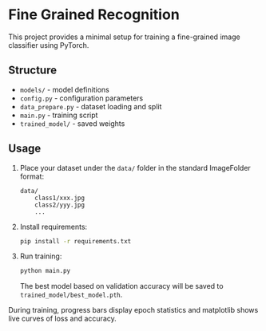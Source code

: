 # Fine Grained Recognition

This project provides a minimal setup for training a fine-grained image classifier using PyTorch.

## Structure

- `models/` - model definitions
- `config.py` - configuration parameters
- `data_prepare.py` - dataset loading and split
- `main.py` - training script
- `trained_model/` - saved weights

## Usage

1. Place your dataset under the `data/` folder in the standard ImageFolder format:
   ```
   data/
       class1/xxx.jpg
       class2/yyy.jpg
       ...
   ```

2. Install requirements:
   ```bash
   pip install -r requirements.txt
   ```

3. Run training:
   ```bash
   python main.py
   ```
   The best model based on validation accuracy will be saved to `trained_model/best_model.pth`.

During training, progress bars display epoch statistics and matplotlib shows live curves of loss and accuracy.
